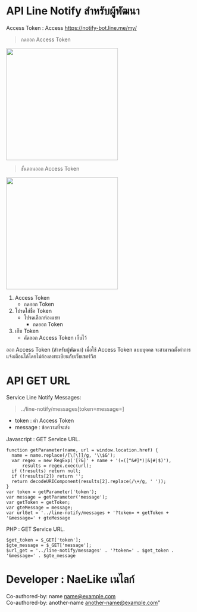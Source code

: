 # API Line Notify สำหรับผู้พัฒนา

Access Token : Access <https://notify-bot.line.me/my/>

> กดออก Access Token
<img src="http://img.in.th/images/dd97af925489ef681a30c86206e09b72.png" width="300" alt="">

> ขั้นตอนออก Access Token
<img src="http://img.in.th/images/05243311f1e21999f122941da036d0d3.png" width="300" alt="">

1. Access Token
   - กดออก Token
2. โปรดใส่ชื่อ Token
   - โปรดเลือกห้องแชท
     - กดออก Token
3. เก็บ Token
   - คัดลอก Access Token เก็บไว้

ออก Access Token (สำหรับผู้พัฒนา)
เมื่อใช้ Access Token แบบบุคคล จะสามารถตั้งค่าการแจ้งเตือนได้โดยไม่ต้องลงทะเบียนกับเว็บเซอร์วิส

# API GET URL

Service Line Notify Messages:
> ../line-notify/messages[token=message=]
- token : ค่า Access Token
- message : ข้อความที่จะส่ง


Javascript : GET Service URL.
```
function getParameter(name, url = window.location.href) {
  name = name.replace(/[\[\]]/g, '\\$&');
  var regex = new RegExp('[?&]' + name + '(=([^&#]*)|&|#|$)'),
      results = regex.exec(url);
  if (!results) return null;
  if (!results[2]) return '';
  return decodeURIComponent(results[2].replace(/\+/g, ' '));
}
var token = getParameter('token');
var message = getParameter('message');
var getToken = getToken;
var gteMessage = message;
var urlGet = '../line-notify/messages + '?token= + getToken + '&message=' + gteMessage
```

PHP : GET Service URL.
```
$get_token = $_GET['token'];
$gte_message = $_GET['message'];
$url_get = '../line-notify/messages' . '?token=' . $get_token . '&message=' . $gte_message
```

# Developer : NaeLike เนไลก์

Co-authored-by: name <name@example.com>
<br>
Co-authored-by: another-name <another-name@example.com>"
